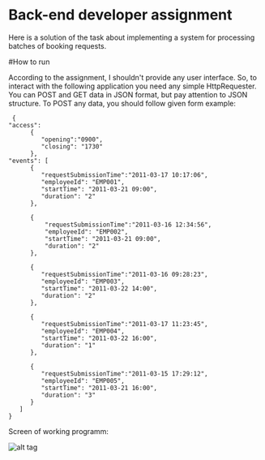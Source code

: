 # Back-end developer assignment

Here is a solution of the task about implementing a 
system for processing batches of booking requests.

#How to run

According to the assignment, I shouldn't provide any
user interface. So, to interact with the following application
you need any simple HttpRequester. You can POST and GET data in
JSON format, but pay attention to JSON structure. To POST any
data, you should follow given form example:

     {
    "access":
	      {
             "opening":"0900",
             "closing": "1730"
          },
    "events": [
          {
             "requestSubmissionTime":"2011-03-17 10:17:06",
             "employeeId": "EMP001",
           	 "startTime": "2011-03-21 09:00",
           	 "duration": "2"
          },
	
          {
              "requestSubmissionTime":"2011-03-16 12:34:56",
              "employeeId": "EMP002",
              "startTime": "2011-03-21 09:00",
              "duration": "2"
          },
  
  	      {
             "requestSubmissionTime":"2011-03-16 09:28:23",
             "employeeId": "EMP003",
           	 "startTime": "2011-03-22 14:00",
           	 "duration": "2"
          },
           
          {
             "requestSubmissionTime":"2011-03-17 11:23:45",
             "employeeId": "EMP004",
           	 "startTime": "2011-03-22 16:00",
           	 "duration": "1"
          },
      
          {
             "requestSubmissionTime":"2011-03-15 17:29:12",
             "employeeId": "EMP005",
           	 "startTime": "2011-03-21 16:00",
           	 "duration": "3"
          }
       ]
    }
    
Screen of working programm:

![alt tag](https://github.com/shyrikol/dev-assignment/tree/master/dev-assignment/src/main/resources/screen1.png "Sc1")